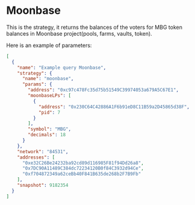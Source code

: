 # Moonbase

This is the strategy, it returns the balances of the voters for MBG token balances
in Moonbase project(pools, farms, vaults, token).

Here is an example of parameters:

```json
[
  {
    "name": "Example query Moonbase",
    "strategy": {
      "name": "moonbase",
      "params": {
        "address": "0xc97c478Fc35d75b51549C39974053a679A5C67E1",
        "moonbaseLPs": [
          {
            "address": "0x230C64C42886A1F6b91eD8C11B59a2D45865d38F",
            "pid": 7
          }
        ],
        "symbol": "MBG",
        "decimals": 18
      }
    },
    "network": "84531",
    "addresses": [
      "0xe32C26Be24232ba92cd89d116985F81f94Dd26a8",
      "0x7DC90A11489C384dc72234120B0f84C3932d94Ce",
      "0xf704872349a62ceBb40F841B635de268b2F7B9Fb"
    ],
    "snapshot": 9182354
  }
]
```

